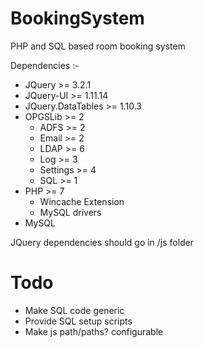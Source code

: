 # BookingSystem
PHP and SQL based room booking system

Dependencies :- 
- JQuery >= 3.2.1
- JQuery-UI >= 1.11.14
- JQuery.DataTables >= 1.10.3
- OPGSLib >= 2
  - ADFS >= 2
  - Email >= 2
  - LDAP >= 6
  - Log >= 3
  - Settings >= 4
  - SQL >= 1
- PHP >= 7
  - Wincache Extension
  - MySQL drivers
- MySQL

JQuery dependencies should go in /js folder

# Todo

- Make SQL code generic
- Provide SQL setup scripts
- Make js path/paths? configurable

